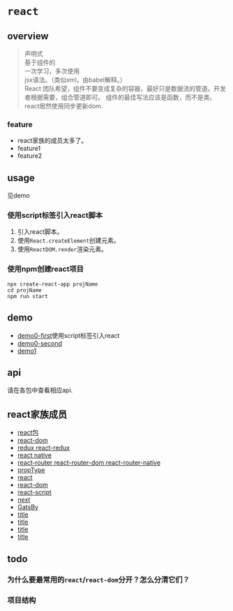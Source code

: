 # `react`

## overview

> 声明式  
> 基于组件的  
> 一次学习，多次使用  
> jsx语法。（类似xml，由babel解释。）  
> React 团队希望，组件不要变成复杂的容器，最好只是数据流的管道。开发者根据需要，组合管道即可。 组件的最佳写法应该是函数，而不是类。
> react居然使用同步更新dom.  

### feature

- react家族的成员太多了。
- feature1
- feature2

## usage

见demo
### 使用script标签引入react脚本
1. 引入react脚本。
2. 使用`React.createElement`创建元素。
3. 使用`ReactDOM.render`渲染元素。

### 使用npm创建react项目
```
npx create-react-app projName
cd projName
npm run start
```

## demo

- [demo0-first](/react/demo0/first.html)使用script标签引入react  
- [demo0-second](/react/demo0/second.html)  
- [demo1]()  

## api
请在各包中查看相应api.

## react家族成员

- [react包](/react/react/index.html)  
- [react-dom](/react/reactDom/index.html)  
- [redux react-redux](/react/redux/index.html)  
- [react native](/react/reactNative.html)  
- [react-router react-router-dom react-router-native](/react/router.html)  
- [propType](/react/propType.html)  
- [react](/react/react.html)  
- [react-dom](/react/react-dom.html)  
- [react-script](/react/react-script.html)  
- [next](/react/next/index.html)  
- [GatsBy](/react/gateby/index.html)  
- [title](/react/title.html)  
- [title](/react/title.html)  
- [title](/react/title.html)  
- [title](/react/title.html)  

## todo
### 为什么要最常用的`react`/`react-dom`分开？怎么分清它们？
### 项目结构